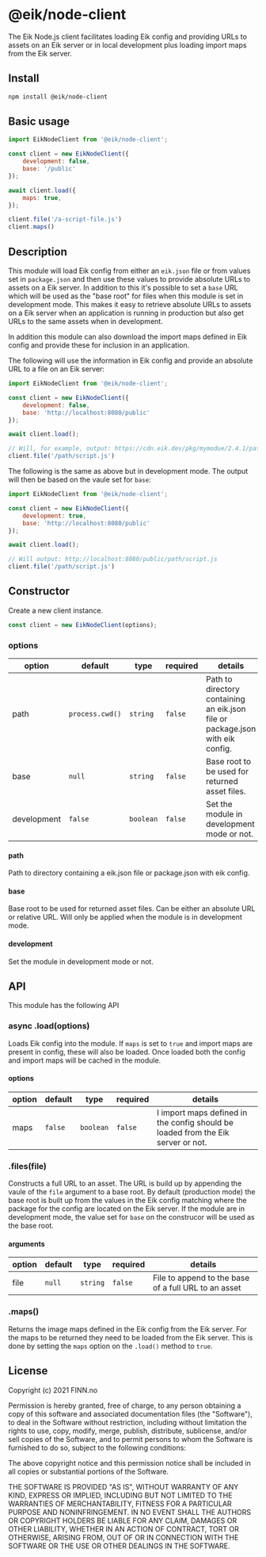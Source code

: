 # @eik/node-client

The Eik Node.js client facilitates loading Eik config and providing URLs to assets on an Eik server or in local development plus loading import maps from the Eik server.

## Install

```sh
npm install @eik/node-client
```

## Basic usage

```js
import EikNodeClient from '@eik/node-client';

const client = new EikNodeClient({
    development: false,
    base: '/public'
});

await client.load({
    maps: true,
});

client.file('/a-script-file.js')
client.maps()
```

## Description

This module will load Eik config from either an `eik.json` file or from values set in `package.json` and then use these values to provide absolute URLs to assets on a Eik server. In addition to this it's possible to set a `base` URL which will be used as the "base root" for files when this module is set in development mode. This makes it easy to retrieve absolute URLs to assets on a Eik server when an application is running in production but also get URLs to the same assets when in development.

In addition this module can also download the import maps defined in Eik config and provide these for inclusion in an application.

The following will use the information in Eik config and provide an absolute URL to a file on an Eik server:

```js
import EikNodeClient from '@eik/node-client';

const client = new EikNodeClient({
    development: false,
    base: 'http://localhost:8080/public'        
});

await client.load();

// Will, for example, output: https://cdn.eik.dev/pkg/mymodue/2.4.1/path/script.js
client.file('/path/script.js')
```

The following is the same as above but in development mode. The output will then be based on the vaule set for `base`:

```js
import EikNodeClient from '@eik/node-client';

const client = new EikNodeClient({
    development: true,
    base: 'http://localhost:8080/public'        
});

await client.load();

// Will output: http://localhost:8080/public/path/script.js
client.file('/path/script.js')
```

## Constructor

Create a new client instance.

```js
const client = new EikNodeClient(options);
```

### options

| option      | default         | type      | required | details                                                                       |
| ----------- | --------------- | --------- | -------- | ----------------------------------------------------------------------------- |
| path        | `process.cwd()` | `string`  | `false`  | Path to directory containing an eik.json file or package.json with eik config. |
| base        | `null`          | `string`  | `false`  | Base root to be used for returned asset files.                                |
| development | `false`         | `boolean` | `false`  | Set the module in development mode or not.                                    |

#### path

Path to directory containing a eik.json file or package.json with eik config.

#### base

Base root to be used for returned asset files. Can be either an absolute URL or relative URL. Will only be applied when the module is in development mode.

#### development

Set the module in development mode or not.

## API

This module has the following API

### async .load(options)

Loads Eik config into the module. If `maps` is set to `true` and import maps are present in config, these will also be loaded. Once loaded both the config and import maps will be cached in the module.

#### options

| option      | default         | type       | required | details                                                                          |
| ----------- | --------------- | ---------- | -------- | -------------------------------------------------------------------------------- |
| maps        | `false`         | `boolean`  | `false`  | I import maps defined in the config should be loaded from the Eik server or not. |


### .files(file)

Constructs a full URL to an asset. The URL is build up by appending the vaule of the `file` argument to a base root. By default (production mode) the base root is built up from the values in the Eik config matching where the package for the config are located on the Eik server. If the module are in development mode, the value set for `base` on the construcor will be used as the base root.

#### arguments

| option      | default         | type       | required | details                                                                          |
| ----------- | --------------- | ---------- | -------- | -------------------------------------------------------------------------------- |
| file        | `null`          | `string`   | `false`  | File to append to the base of a full URL to an asset                             |


### .maps()

Returns the image maps defined in the Eik config from the Eik server. For the maps to be returned they need to be loaded from the Eik server. This is done by setting the `maps` option on the `.load()` method to `true`.

## License

Copyright (c) 2021 FINN.no

Permission is hereby granted, free of charge, to any person obtaining a copy
of this software and associated documentation files (the "Software"), to deal
in the Software without restriction, including without limitation the rights
to use, copy, modify, merge, publish, distribute, sublicense, and/or sell
copies of the Software, and to permit persons to whom the Software is
furnished to do so, subject to the following conditions:

The above copyright notice and this permission notice shall be included in all
copies or substantial portions of the Software.

THE SOFTWARE IS PROVIDED "AS IS", WITHOUT WARRANTY OF ANY KIND, EXPRESS OR
IMPLIED, INCLUDING BUT NOT LIMITED TO THE WARRANTIES OF MERCHANTABILITY,
FITNESS FOR A PARTICULAR PURPOSE AND NONINFRINGEMENT. IN NO EVENT SHALL THE
AUTHORS OR COPYRIGHT HOLDERS BE LIABLE FOR ANY CLAIM, DAMAGES OR OTHER
LIABILITY, WHETHER IN AN ACTION OF CONTRACT, TORT OR OTHERWISE, ARISING FROM,
OUT OF OR IN CONNECTION WITH THE SOFTWARE OR THE USE OR OTHER DEALINGS IN THE
SOFTWARE.
